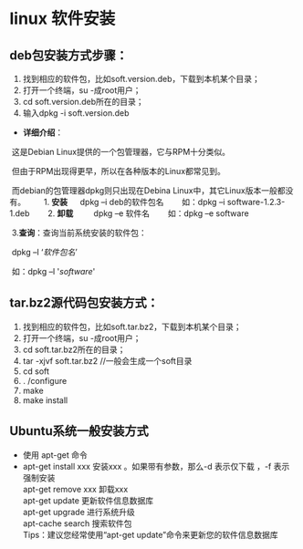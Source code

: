 # linux 软件安装

## deb包安装方式步骤：  

1. 找到相应的软件包，比如soft.version.deb，下载到本机某个目录； 
2. 打开一个终端，su -成root用户； 
3. cd soft.version.deb所在的目录； 
4. 输入dpkg -i soft.version.deb

- **详细介绍**：

​       这是Debian Linux提供的一个包管理器，它与RPM十分类似。

​	但由于RPM出现得更早，所以在各种版本的Linux都常见到。

​       而debian的包管理器dpkg则只出现在Debina Linux中，其它Linux版本一般都没有。
　　1. **安装**
　    dpkg –i deb的软件包名
　　如：dpkg –i software-1.2.3-1.deb
　　2. **卸载**
　　 dpkg –e 软件名
　　如：dpkg –e software

​       3.**查询**：查询当前系统安装的软件包：

​        dpkg –l ‘*软件包名*’

​      	 	如：dpkg –l '*software*'

## tar.bz2源代码包安装方式： 

1. 找到相应的软件包，比如soft.tar.bz2，下载到本机某个目录；    
2. 打开一个终端，su -成root用户；    
3. cd soft.tar.bz2所在的目录；   
4. tar -xjvf soft.tar.bz2 //一般会生成一个soft目录    
5. cd soft    
6. . /configure    
7. make    
8. make install 



## Ubuntu系统一般安装方式

- 使用 apt-get 命令
- apt-get install xxx 安装xxx  。如果带有参数，那么-d 表示仅下载 ，-f 表示强制安装  
  apt-get remove xxx 卸载xxx  
  apt-get update 更新软件信息数据库  
  apt-get upgrade 进行系统升级  
  apt-cache search 搜索软件包  
  Tips：建议您经常使用“apt-get update”命令来更新您的软件信息数据库